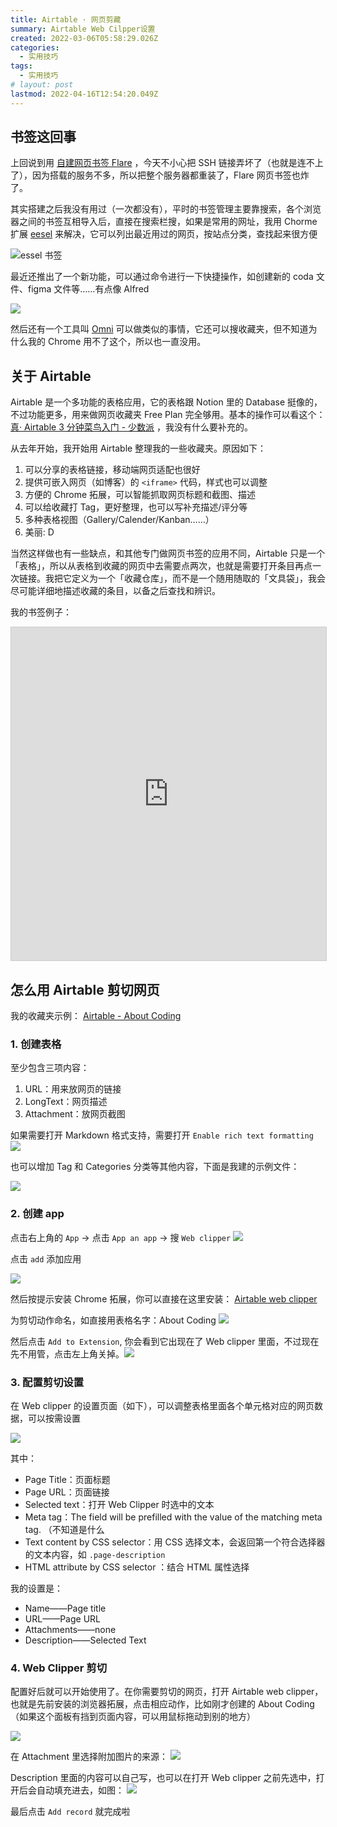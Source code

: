 ```yaml
---
title: Airtable · 网页剪藏
summary: Airtable Web Cilpper设置
created: 2022-03-06T05:58:29.026Z
categories:
  - 实用技巧
tags:
  - 实用技巧
# layout: post
lastmod: 2022-04-16T12:54:20.049Z
---
```


## 书签这回事

上回说到用 [自建网页书签 Flare](https://seviche.cc/blog/flare/) ，今天不小心把 SSH 链接弄坏了（也就是连不上了），因为搭载的服务不多，所以把整个服务器都重装了，Flare 网页书签也炸了。

其实搭建之后我没有用过（一次都没有），平时的书签管理主要靠搜索，各个浏览器之间的书签互相导入后，直接在搜索栏搜，如果是常用的网址，我用 Chorme 扩展 [eesel](https://chrome.google.com/webstore/detail/eesel-productivity-at-wor/jffaiidojfhflballoapgofphkadiono) 来解决，它可以列出最近用过的网页，按站点分类，查找起来很方便

![essel 书签](https://s2.loli.net/2022/03/06/JuHOINUdjprxV19.png)

最近还推出了一个新功能，可以通过命令进行一下快捷操作，如创建新的 coda 文件、figma 文件等……有点像 Alfred

![](https://s2.loli.net/2022/03/06/7ZzGSUrWKR1vm6k.png)

然后还有一个工具叫 [Omni](https://chrome.google.com/webstore/detail/omni-bookmark-history-tab/mapjgeachilmcbbokkgcbgpbakaaeehi) 可以做类似的事情，它还可以搜收藏夹，但不知道为什么我的 Chrome 用不了这个，所以也一直没用。

## 关于 Airtable

Airtable 是一个多功能的表格应用，它的表格跟 Notion 里的 Database 挺像的，不过功能更多，用来做网页收藏夹 Free Plan 完全够用。基本的操作可以看这个： [真· Airtable 3 分钟菜鸟入门 - 少数派](https://sspai.com/post/44746) ，我没有什么要补充的。

从去年开始，我开始用 Airtable 整理我的一些收藏夹。原因如下：

1.  可以分享的表格链接，移动端网页适配也很好
2.  提供可嵌入网页（如博客）的 `<iframe>` 代码，样式也可以调整
3.  方便的 Chrome 拓展，可以智能抓取网页标题和截图、描述
4.  可以给收藏打 Tag，更好整理，也可以写补充描述/评分等
5.  多种表格视图（Gallery/Calender/Kanban……）
6.  美丽: D

当然这样做也有一些缺点，和其他专门做网页书签的应用不同，Airtable 只是一个「表格」，所以从表格到收藏的网页中去需要点两次，也就是需要打开条目再点一次链接。我把它定义为一个「收藏仓库」，而不是一个随用随取的「文具袋」，我会尽可能详细地描述收藏的条目，以备之后查找和辨识。

我的书签例子：

<iframe title="coding resource" class="airtable-embed" src="https://airtable.com/embed/shrPHGWAGI8JypL16?backgroundColor=cyanLight&viewControls=on" frameborder="0" onmousewheel="" width="100%" height="533" style="background: transparent; border: 1px solid #ccc;"></iframe>

## 怎么用 Airtable 剪切网页

我的收藏夹示例： [Airtable - About Coding](https://airtable.com/shrpftxf6JgRomP2X/tblEvtThXHNBMQ8lW/viwSXGTALloahC10H)

### 1. 创建表格

至少包含三项内容：

1.  URL：用来放网页的链接
2.  LongText：网页描述
3.  Attachment：放网页截图

如果需要打开 Markdown 格式支持，需要打开 `Enable rich text formatting`
![](https://s2.loli.net/2022/03/06/7agleEFG5YyNSWU.png)

也可以增加 Tag 和 Categories 分类等其他内容，下面是我建的示例文件：

![](https://s2.loli.net/2022/03/06/3IRug7QaOs46vBW.png)

### 2. 创建 app

点击右上角的 `App` → 点击 `App an app` → 搜 `Web clipper`
![](https://s2.loli.net/2022/03/06/ldpgQ9weHMJctUf.png)

点击 `add` 添加应用

![](https://s2.loli.net/2022/03/06/v2TPpVXMnt4jYx8.png)

然后按提示安装 Chrome 拓展，你可以直接在这里安装： [Airtable web clipper](https://chrome.google.com/webstore/detail/airtable-web-clipper/fehcbmngdgagfalpnfphdhojfdcoblgc)

为剪切动作命名，如直接用表格名字：About Coding
![](https://s2.loli.net/2022/03/06/69YEJzKCX5xntP7.png)

然后点击 `Add to Extension`, 你会看到它出现在了 Web clipper 里面，不过现在先不用管，点击左上角关掉。![](https://s2.loli.net/2022/03/06/1tiLkpEXqTKJw3o.png)

### 3. 配置剪切设置

在 Web clipper 的设置页面（如下），可以调整表格里面各个单元格对应的网页数据，可以按需设置

![](https://s2.loli.net/2022/03/06/6FMhjrZR2NSsqOG.png)

其中：

- Page Title：页面标题
- Page URL：页面链接
- Selected text：打开 Web Clipper 时选中的文本
- Meta tag：The field will be prefilled with the value of the matching meta tag. （不知道是什么
- Text content by CSS selector：用 CSS 选择文本，会返回第一个符合选择器的文本内容，如 `.page-description`
- HTML attribute by CSS selector ：结合 HTML 属性选择

我的设置是：

- Name——Page title
- URL——Page URL
- Attachments——none
- Description——Selected Text

### 4. Web Clipper 剪切

配置好后就可以开始使用了。在你需要剪切的网页，打开 Airtable web clipper，也就是先前安装的浏览器拓展，点击相应动作，比如刚才创建的 About Coding（如果这个面板有挡到页面内容，可以用鼠标拖动到别的地方）

![](https://s2.loli.net/2022/03/06/RTu2xDNn5teqlQP.png)

在 Attachment 里选择附加图片的来源：
![](https://s2.loli.net/2022/03/06/tyU87WD4jsdBHiN.png)

Description 里面的内容可以自己写，也可以在打开 Web clipper 之前先选中，打开后会自动填充进去，如图：
![](https://s2.loli.net/2022/03/06/vPLMNaOlkotWV2Y.png)

最后点击 `Add record` 就完成啦

